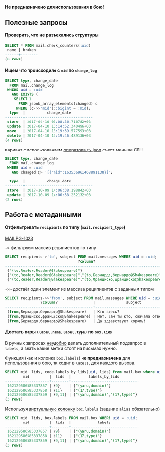 **Не предназначено для использования в бою!**

## Полезные запросы

#### Проверить, что не разъехались структуры

```sql
SELECT * FROM mail.check_counters(:uid)
 name | broken
------+--------
(0 rows)
```

#### Ищем что происходило с `mid` по `change_log`

```sql
SELECT type, change_date
  FROM mail.change_log
 WHERE uid = :uid
   AND EXISTS (
    SELECT 1
      FROM jsonb_array_elements(changed) c
     WHERE (c->>'mid')::bigint = :mid);
  type  |          change_date
--------+-------------------------------
 store  | 2017-04-10 05:08:36.716782+03
 update | 2017-04-10 13:14:52.340496+03
 move   | 2017-04-10 13:19:39.577593+03
 delete | 2017-04-10 13:19:46.489136+03
(4 rows)
```

вариант с использованием [оператора `@>` json](https://www.postgresql.org/docs/9.6/static/functions-json.html#FUNCTIONS-JSONB-OP-TABLE)
съест меньше CPU

```sql
SELECT type, change_date
  FROM mail.change_log
 WHERE uid = :uid
   AND changed @> '[{"mid":163536961468891138}]';

  type  |          change_date
--------+-------------------------------
 store  | 2017-10-09 14:06:38.198842+03
 update | 2017-10-09 14:06:38.252132+03
(2 rows)
```

## Работа с метаданными

#### Отфильтровать `recipients` по типу (`mail.recipient_type`)
[MAILPG-1023](https://st.yandex-team.ru/MAILPG-1023)

`->` фильтруем массив реципиентов по типу

```sql
SELECT recipients->'to', subject FROM mail.messages WHERE uid = :uid;
                                 ?column?                                  |              subject
---------------------------------------------------------------------------+-----------------------------------
 {"(to,Reader,Reader@Shakespeare)"}                                        | Кто здесь?
 {"(to,Reader,Reader@Shakespeare)","(to,Бернардо,бернардо@Shakespeare)"}   | Нет, сам ты кто, сначала отвечай.
 {"(to,Reader,Reader@Shakespeare)","(to,Франциско,франциско@Shakespeare)"} | Да здравствует король!
```

`->>` достаёт один элемент из массива реципиентов с заданным типом

```sql
SELECT recipients->>'from', subject FROM mail.messages WHERE uid = :uid;
                ?column?                |              subject
----------------------------------------+-----------------------------------
 (from,Бернардо,бернардо@Shakespeare)   | Кто здесь?
 (from,Франциско,франциско@Shakespeare) | Нет, сам ты кто, сначала отвечай.
 (from,Бернардо,бернардо@Shakespeare)   | Да здравствует король!
```

#### Достать пары `(label.name,label.type)` по `box.lids`

В ручных запросах [неудобно](https://paste.yandex-team.ru/234524)
делать дополнительный подзапрос в `labels`,
а знать какие метки стоят на письмах нужно.

Функция (как и колонка `box.labels`) **не предназначена** для использования в бою,
тк ходит в `labels`, для каждого вызова.

```sql
SELECT mid, lids, code.labels_by_lids(uid, lids) from mail.box where uid = :uid;
        mid         |  lids  |        labels_by_lids
--------------------+--------+-------------------------------
 162129586585337857 | {9}    | {"(yaru,domain)"}
 162129586585337858 | {11}   | {"(17,type)"}
 162129586585337859 | {9,11} | {"(yaru,domain)","(17,type)"}
(3 rows)
```

Используя [виртуальную колонку][momjian-virual-column] `box.labels` (задание `alias` обязательно)

```sql
SELECT mid, lids, box.labels FROM mail.box WHERE uid = :uid;
        mid         |  lids  |            labels
--------------------+--------+-------------------------------
 162129586585337857 | {9}    | {"(yaru,domain)"}
 162129586585337858 | {11}   | {"(17,type)"}
 162129586585337859 | {9,11} | {"(yaru,domain)","(17,type)"}
(3 rows)
```

[momjian-virual-column]: http://momjian.us/main/blogs/pgblog/2013.html#April_1_2013 "Creating Virtual Columns"
